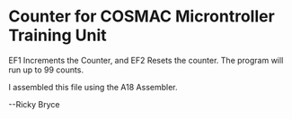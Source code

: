 <h1>Counter for COSMAC Microntroller Training Unit</h1>
<p>EF1 Increments the Counter, and EF2 Resets the counter.  The program will run up to 99 counts.</p>
<p>I assembled this file using the A18 Assembler.</p>
<p>--Ricky Bryce</p>
